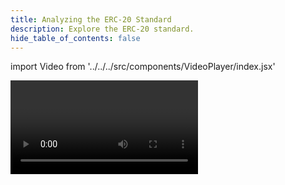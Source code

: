 ```yaml
---
title: Analyzing the ERC-20 Standard
description: Explore the ERC-20 standard.
hide_table_of_contents: false
---
```


import Video from '../../../src/components/VideoPlayer/index.jsx'

<Video videoId='805035875' title='Analyzing the ERC-20 Token' />
